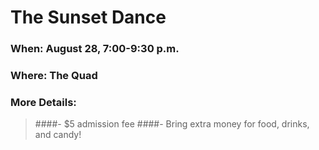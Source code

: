 # The Sunset Dance

### When: **August 28**, **7:00-9:30 p.m.**
### Where: **The Quad**

### More Details:
>####- $5 admission fee
>####- Bring extra money for food, drinks, and candy!
